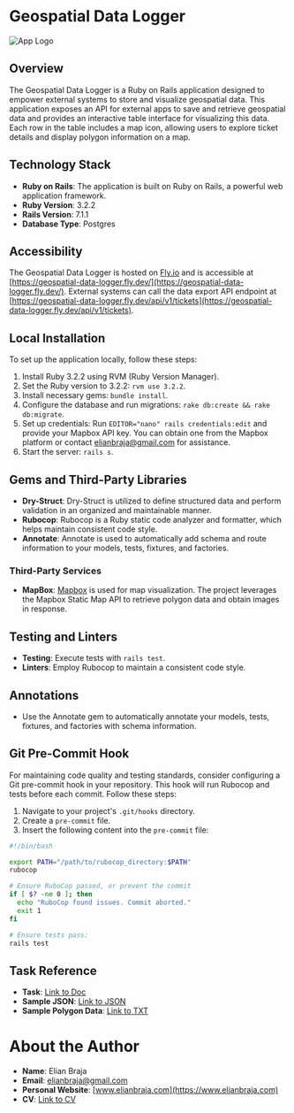 # Geospatial Data Logger

![App Logo](https://geoportal.un.org/webapps/resources/UNGEOHUB/Geodata-management-4-Multicolor.png)

## Overview

The Geospatial Data Logger is a Ruby on Rails application designed to empower external systems to store and visualize geospatial data. This application exposes an API for external apps to save and retrieve geospatial data and provides an interactive table interface for visualizing this data. Each row in the table includes a map icon, allowing users to explore ticket details and display polygon information on a map.

## Technology Stack

- **Ruby on Rails**: The application is built on Ruby on Rails, a powerful web application framework.
- **Ruby Version**: 3.2.2
- **Rails Version**: 7.1.1
- **Database Type**: Postgres

## Accessibility

The Geospatial Data Logger is hosted on [Fly.io](https://www.fly.io/) and is accessible at [https://geospatial-data-logger.fly.dev/](https://geospatial-data-logger.fly.dev/). External systems can call the data export API endpoint at [https://geospatial-data-logger.fly.dev/api/v1/tickets](https://geospatial-data-logger.fly.dev/api/v1/tickets).

## Local Installation

To set up the application locally, follow these steps:

1. Install Ruby 3.2.2 using RVM (Ruby Version Manager).
2. Set the Ruby version to 3.2.2: `rvm use 3.2.2`.
3. Install necessary gems: `bundle install`.
4. Configure the database and run migrations: `rake db:create && rake db:migrate`.
5. Set up credentials: Run `EDITOR="nano" rails credentials:edit` and provide your Mapbox API key. You can obtain one from the Mapbox platform or contact [elianbraja@gmail.com](mailto:elianbraja@gmail.com) for assistance.
6. Start the server: `rails s`.

## Gems and Third-Party Libraries

- **Dry-Struct**: Dry-Struct is utilized to define structured data and perform validation in an organized and maintainable manner.
- **Rubocop**: Rubocop is a Ruby static code analyzer and formatter, which helps maintain consistent code style.
- **Annotate**: Annotate is used to automatically add schema and route information to your models, tests, fixtures, and factories.

### Third-Party Services

- **MapBox**: [Mapbox](https://www.mapbox.com/) is used for map visualization. The project leverages the Mapbox Static Map API to retrieve polygon data and obtain images in response.

## Testing and Linters

- **Testing**: Execute tests with `rails test`.
- **Linters**: Employ Rubocop to maintain a consistent code style.

## Annotations

- Use the Annotate gem to automatically annotate your models, tests, fixtures, and factories with schema information.

## Git Pre-Commit Hook

For maintaining code quality and testing standards, consider configuring a Git pre-commit hook in your repository. This hook will run Rubocop and tests before each commit. Follow these steps:

1. Navigate to your project's `.git/hooks` directory.
2. Create a `pre-commit` file.
3. Insert the following content into the `pre-commit` file:

```bash
#!/bin/bash

export PATH="/path/to/rubocop_directory:$PATH"
rubocop

# Ensure RuboCop passed, or prevent the commit
if [ $? -ne 0 ]; then
  echo "RuboCop found issues. Commit aborted."
  exit 1
fi

# Ensure tests pass:
rails test

```

## Task Reference

- **Task**: [Link to Doc](https://drive.google.com/file/d/1NQ-5M9JaxHj7Pf69htUmBLFIibnBTiHa/view?usp=drive_link)
- **Sample JSON**: [Link to JSON](https://drive.google.com/file/d/1Syl4zyt1EMv5ziHDffbWFmG4ryQgvXmY/view?usp=drive_link)
- **Sample Polygon Data**: [Link to TXT](https://drive.google.com/file/d/1F376aiMjMY1FSE37RQpSROrtEEl_pKvn/view?usp=drive_link)

# About the Author

- **Name**: Elian Braja
- **Email**: [elianbraja@gmail.com](mailto:elianbraja@gmail.com)
- **Personal Website**: [www.elianbraja.com](https://www.elianbraja.com)
- **CV**: [Link to CV](https://www.elianbraja.com/wp-content/uploads/2023/05/CV-Elian-Braja.pdf)

